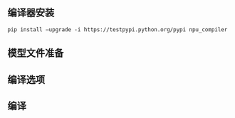 ## 编译器安装

`pip install —upgrade -i https://testpypi.python.org/pypi npu_compiler`

## 模型文件准备

## 编译选项 

## 编译



